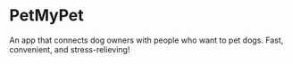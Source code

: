 # PetMyPet

An app that connects dog owners with people who want to pet dogs. Fast, convenient, and stress-relieving!
